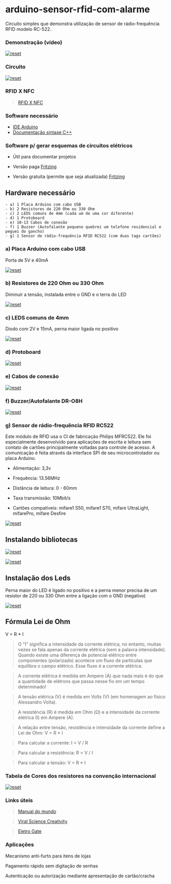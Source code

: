 # arduino-sensor-rfid-com-alarme

Circuito simples que demonstra utilização de sensor de rádio-frequência RFID modelo RC-522.

### Demonstração (vídeo)
<p>
 <a target="_blank" rel="noopener noreferrer" href="https://youtu.be/SEVQkE6yt_E" target="_blank">
  <img src="https://user-images.githubusercontent.com/22710963/76633573-b39ea200-6523-11ea-85cf-a62399220a69.png" alt="reset" style="max-width:100%;"></a>
</p> 

### Circuito

<p><a target="_blank" rel="noopener noreferrer" href="https://user-images.githubusercontent.com/22710963/76663817-119daa80-6561-11ea-96d1-41d7e85ed403.png">
  <img src="https://user-images.githubusercontent.com/22710963/76663817-119daa80-6561-11ea-96d1-41d7e85ed403.png" alt="reset" style="max-width:100%;"></a></p> 
 
 ### RFID X NFC
  
> [RFID X NFC](https://github.com/sganzerla/arduino-sensor-rfid-com-alarme/blob/master/doc/README.md)

### Software necessário

- [IDE Arduino](https://www.arduino.cc/en/Main/Software)
- [Documentação sintaxe C++](https://www.arduino.cc/reference/en/)

### Software p/ gerar esquemas de circuitos elétricos 

- Útil para documentar projetos

- Versão paga [Fritzing](https://fritzing.org/home/)

- Versão gratuita (permite que seja atualizada) [Fritzing](https://softfamous.com/fritzing/download/)

## Hardware necessário
```
- a) 1 Placa Arduino com cabo USB
- b) 2 Resistores de 220 Ohm ou 330 Ohm
- c) 2 LEDS comuns de 4mm (cada um de uma cor diferente) 
- d) 1 Protoboard
- e) 10-13 Cabos de conexão 
- f) 1 Buzzer (Autofalante pequeno quebrei um telefone residencial e peguei do gancho)
- g) 1 Sensor de rádio-frequência RFID RC522 (com duas tags cartões)
```

 ### a) Placa Arduino com cabo USB
 Porta de 5V e 40mA
<p><a target="_blank" rel="noopener noreferrer" href="https://user-images.githubusercontent.com/22710963/73710418-aac7de80-46e2-11ea-82d4-fabab3361d1f.png">
  <img src="https://user-images.githubusercontent.com/22710963/73710418-aac7de80-46e2-11ea-82d4-fabab3361d1f.png" alt="reset" style="max-width:100%;"></a></p> 

 ### b) Resistores de 220 Ohm ou 330 Ohm 
 Diminuir a tensão, instalada entre o GND e o terra do LED
<p><a target="_blank" rel="noopener noreferrer" href="https://user-images.githubusercontent.com/22710963/73710133-ea41fb00-46e1-11ea-8507-dfc8e3a84346.png">
  <img src="https://user-images.githubusercontent.com/22710963/73710133-ea41fb00-46e1-11ea-8507-dfc8e3a84346.png" alt="reset" style="max-width:100%;"></a></p> 
 
  ### c) LEDS comuns de 4mm
  Diodo com 2V e 15mA, perna maior ligada no positivo
<p><a target="_blank" rel="noopener noreferrer" href="https://user-images.githubusercontent.com/22710963/73710278-4a38a180-46e2-11ea-960c-8c0c3ff97b9c.png">
  <img src="https://user-images.githubusercontent.com/22710963/73710278-4a38a180-46e2-11ea-960c-8c0c3ff97b9c.png" alt="reset" style="max-width:100%;"></a></p> 
 
 ### d)  Protoboard 
<p><a target="_blank" rel="noopener noreferrer" href="https://user-images.githubusercontent.com/22710963/73710865-e7e0a080-46e3-11ea-9ec4-4800b2b345b9.png">
  <img src="https://user-images.githubusercontent.com/22710963/73710865-e7e0a080-46e3-11ea-9ec4-4800b2b345b9.png" alt="reset" style="max-width:100%;"></a></p> 

  ### e) Cabos de conexão
<p><a target="_blank" rel="noopener noreferrer" href="https://user-images.githubusercontent.com/22710963/73711525-e57f4600-46e5-11ea-8cb9-e9bb27543ea4.png">
  <img src="https://user-images.githubusercontent.com/22710963/73711525-e57f4600-46e5-11ea-8cb9-e9bb27543ea4.png" alt="reset" style="max-width:100%;"></a></p> 

  ### f) Buzzer/Autofalante DR-O8H
<p><a target="_blank" rel="noopener noreferrer" href="https://user-images.githubusercontent.com/22710963/75093434-77010b80-5560-11ea-992d-5a833cd84f27.png">
  <img src="https://user-images.githubusercontent.com/22710963/75093434-77010b80-5560-11ea-992d-5a833cd84f27.png" alt="reset" style="max-width:100%;"></a></p> 
   
 ### g) Sensor de rádio-frequência RFID RC522
 
 Este módulo de RFID usa o CI de fabricação Philips MFRC522. Ele foi especialmente desenvolvido para aplicações de escrita e leitura sem contato de cartões principalmente voltadas para controle de acesso. A comunicação é feita através da interface SPI de seu microcontrolador ou placa Arduino. 
 
 - Alimentação: 3,3v
 
 - Frequência: 13.56MHz
 
 - Distância de leitura: 0 - 60mm
 
 - Taxa transmissão: 10Mbit/s
 
 - Cartões compatíveis: mifare1 S50, mifare1 S70, mifare UltraLight, mifarePro, mifare Desfire
 
<p><a target="_blank" rel="noopener noreferrer" href="https://user-images.githubusercontent.com/22710963/76887759-7c046280-6861-11ea-85cf-0384be02e345.png">
  <img src="https://user-images.githubusercontent.com/22710963/76887759-7c046280-6861-11ea-85cf-0384be02e345.png" alt="reset" style="max-width:100%;"></a></p> 

## Instalando bibliotecas

<p><a target="_blank" rel="noopener noreferrer" href="https://user-images.githubusercontent.com/22710963/76664923-bc639800-6564-11ea-983c-908083cd7fad.png">
  <img src="https://user-images.githubusercontent.com/22710963/76664923-bc639800-6564-11ea-983c-908083cd7fad.png" alt="reset" style="max-width:100%;"></a></p> 

<p><a target="_blank" rel="noopener noreferrer" href="https://user-images.githubusercontent.com/22710963/76664944-d309ef00-6564-11ea-8e9c-adbbab1637dc.png">
  <img src="https://user-images.githubusercontent.com/22710963/76664944-d309ef00-6564-11ea-8e9c-adbbab1637dc.png" alt="reset" style="max-width:100%;"></a></p> 


## Instalação dos Leds
Perna maior do LED é ligado no positivo e a perna menor precisa de um resistor de 220 ou 330 Ohm entre a ligação com o GND (negativo)
<p><a target="_blank" rel="noopener noreferrer" href="https://user-images.githubusercontent.com/22710963/73712954-7ce69800-46ea-11ea-980e-bec2802b2c12.png">
  <img src="https://user-images.githubusercontent.com/22710963/73712954-7ce69800-46ea-11ea-980e-bec2802b2c12.png" alt="reset" style="max-width:100%;"></a></p> 
  
  ## Fórmula Lei de Ohm
  V = R * I
  
 > O "I" significa a intensidade da corrente elétrica, no entanto, muitas vezes se fala apenas da corrente elétrica (sem a palavra intensidade). Quando existe uma diferença de potencial elétrico entre componentes (polarizado) acontece um fluxo de partículas que equilibra o campo elétrico. Esse fluxo é a corrente elétrica.
 
> A corrente elétrica é medida em Ampere (A) que nada mais é do que a quantidade de elétrons que passa nesse fio em um tempo determinado!

> A tensão elétrica (V) é medida em Volts (V) (em homenagem ao físico Alessandro Volta).

> A resistência (R) é medida em Ohm (Ω) e a intensidade da corrente elétrica (I) em Ampere (A).

> A relação entre tensão, resistência e intensidade da corrente define a Lei de Ohm: V = R * I

> Para calcular a corrente: I = V / R

> Para calcular a resistência: R = V / I

> Para calcular a tensão: V = R * I

### Tabela de Cores dos resistores na convenção internacional
<p>
 <a target="_blank" rel="noopener noreferrer" href="https://user-images.githubusercontent.com/22710963/73806830-5cc9de00-47a9-11ea-887a-f13d09948aea.png">
  <img src="https://user-images.githubusercontent.com/22710963/73806830-5cc9de00-47a9-11ea-887a-f13d09948aea.png" alt="reset" style="max-width:100%;"></a>
</p> 

### Links úteis

> [Manual do mundo](https://youtu.be/gcBN4NLqz_U)

> [Viral Science Creativity](https://www.viralsciencecreativity.com/post/arduino-rfid-sensor-mfrc522-tutorial)

> [Eletro Gate](https://blog.eletrogate.com/guia-basico-da-nfc-para-arduino/)

###  Aplicações
<p> Mecanismo anti-furto para itens de lojas </p>
<p> Pagamento rápido sem digitação de senhas </p>
<p> Autenticação ou autorização mediante apresentação de cartão/cracha </p>




  
